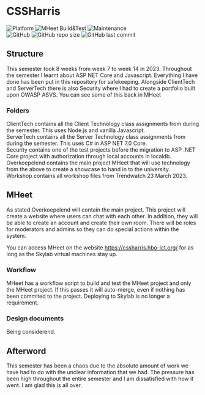# CSSHarris
![Platform](https://img.shields.io/badge/platform-web-lightgrey)
![MHeet Build&Test](https://github.com/Labhatorian/CSSHarris/actions/workflows/aspdotnetcore-MHeet.yml/badge.svg)
![Maintenance](https://img.shields.io/maintenance/yes/2023)<br>
![GitHub](https://img.shields.io/github/license/Labhatorian/CSSWindesheim)
![GitHub repo size](https://img.shields.io/github/repo-size/Labhatorian/CSSWindesheim)
![GitHub last commit](https://img.shields.io/github/last-commit/Labhatorian/CSSWindesheim)

## Structure
This semester took 8 weeks from week 7 to week 14 in 2023. Throughout the semester I learnt about ASP NET Core and Javascript. Everything I have done has been put in this repository for safekeeping. Alongside ClientTech and ServerTech there is also Security where I had to create a portfolio built upon OWASP ASVS. You can see some of this back in MHeet

### Folders
ClientTech contains all the Client Technology class assignments from during the semester. This uses Node.js and vanilla Javascript.</br>
ServerTech contains all the Server Technology class assignments from during the semester. This uses C# in ASP NET 7.0 Core.</br>
Security contains one of the test projects before the migration to ASP .NET Core project with authorization through local accounts in localdb.</br>
Overkoepelend contains the main project MHeet that will use technology from the above to create a showcase to hand in to the university.</br>
Workshop contains all workshop files from Trendwatch 23 March 2023.

## MHeet
As stated Overkoepelend will contain the main project. This project will create a website where users can chat with each other. In addition, they will be able to create an account and create their own room. There will be roles for moderators and admins so they can do special actions within the system.

You can access MHeet on the website https://cssharris.hbo-ict.org/ for as long as the Skylab virtual machines stay up.

### Workflow
MHeet has a workflow script to build and test the MHeet project and only the MHeet project. If this passes it will auto-merge, even if nothing has been commited to the project. Deploying to Skylab is no longer a requirement.

### Design documents
Being considerend.

## Afterword
This semester has been a chaos due to the absolute amount of work we have had to do with the unclear information that we had. The pressure has been high throughout the entire semester and I am dissatisfied with how it went. I am glad this is all over.
